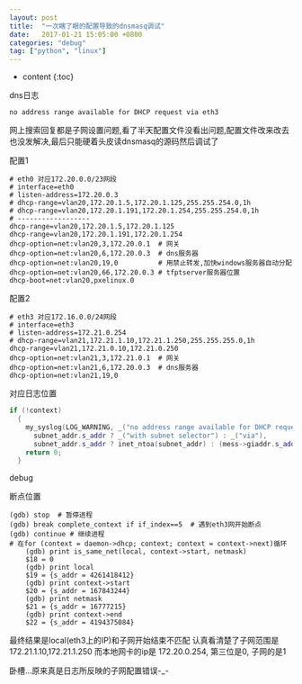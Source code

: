 ```yaml
---
layout: post
title:  "一次瞎了眼的配置导致的dnsmasq调试"
date:   2017-01-21 15:05:00 +0800
categories: "debug"
tag: ["python", "linux"]
---
```


* content
{:toc}


dns日志

    no address range available for DHCP request via eth3

网上搜索回复都是子网设置问题,看了半天配置文件没看出问题,配置文件改来改去也没发解决,最后只能硬着头皮读dnsmasq的源码然后调试了

配置1

    # eth0 对应172.20.0.0/23网段
    # interface=eth0
    # listen-address=172.20.0.3
    # dhcp-range=vlan20,172.20.1.5,172.20.1.125,255.255.254.0,1h
    # dhcp-range=vlan20,172.20.1.191,172.20.1.254,255.255.254.0,1h
    # ------------------
    dhcp-range=vlan20,172.20.1.5,172.20.1.125
    dhcp-range=vlan20,172.20.1.191,172.20.1.254
    dhcp-option=net:vlan20,3,172.20.0.1  # 网关
    dhcp-option=net:vlan20,6,172.20.0.3  # dns服务器
    dhcp-option=net:vlan20,19,0          # 用禁止转发,加快windows服务器自动分配
    dhcp-option=net:vlan20,66,172.20.0.3 # tfptserver服务器位置
    dhcp-boot=net:vlan20,pxelinux.0


配置2

    # eth3 对应172.16.0.0/24网段
    # interface=eth3
    # listen-address=172.21.0.254
    # dhcp-range=vlan21,172.21.1.10,172.21.1.250,255.255.255.0,1h
    dhcp-range=vlan21,172.21.0.10,172.21.0.250
    dhcp-option=net:vlan21,3,172.21.0.1  # 网关
    dhcp-option=net:vlan21,6,172.20.0.3  # dns服务器
    dhcp-option=net:vlan21,19,0


对应日志位置

```c++
if (!context)
  {
    my_syslog(LOG_WARNING, _("no address range available for DHCP request %s %s"),
      subnet_addr.s_addr ? _("with subnet selector") : _("via"),
      subnet_addr.s_addr ? inet_ntoa(subnet_addr) : (mess->giaddr.s_addr ? inet_ntoa(mess->giaddr) : iface_name));
    return 0;
  }
```

debug

断点位置

    (gdb) stop  # 暂停进程
    (gdb) break complete_context if if_index==5  # 遇到eth3网开始断点
    (gdb) continue # 继续进程
    # 在for (context = daemon->dhcp; context; context = context->next)循环
        (gdb) print is_same_net(local, context->start, netmask)
        $18 = 0
        (gdb) print local
        $19 = {s_addr = 4261418412}
        (gdb) print context->start
        $20 = {s_addr = 167843244}
        (gdb) print netmask
        $21 = {s_addr = 16777215}
        (gdb) print context->end
        $22 = {s_addr = 4194375084}

最终结果是local(eth3上的IP)和子网开始结束不匹配
认真看清楚了子网范围是172.21.1.10,172.21.1.250
而本地网卡的ip是 172.20.0.254, 第三位是0, 子网的是1

卧槽...原来真是日志所反映的子网配置错误-_-
